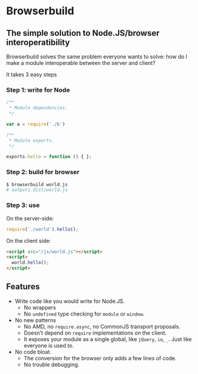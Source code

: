 
# Browserbuild

## The simple solution to Node.JS/browser interoperatibility

Browserbuild solves the same problem everyone wants to solve: how do I make a
module interoperable between the server and client?

It takes 3 easy steps

### Step 1: write for Node

```js
/**
 * Module dependencies.
 */

var a = require('./b')

/**
 * Module exports.
 */

exports.hello = function () { };
```

### Step 2: build for browser

```bash
$ browserbuild world.js
# outputs dist/world.js
```

### Step 3: use

On the server-side:

```js
require('./world').hello();
```

On the client side:

```html
<script src="/js/world.js"></script>
<script>
  world.hello();
</script>
```

## Features

- Write code like you would write for Node.JS. 
  - No wrappers
  - No `undefined` type checking for `module` or `window`.
- No new patterns
  - No AMD, no `require.async`, no CommonJS transport proposals.
  - Doesn't depend on `require` implementations on the client.
  - It exposes your module as a single global, like `jQuery`, `io`, `_`. Just
    like everyone is used to.
- No code bloat.
  - The conversion for the browser only adds a few lines of code.
  - No trouble debugging.
